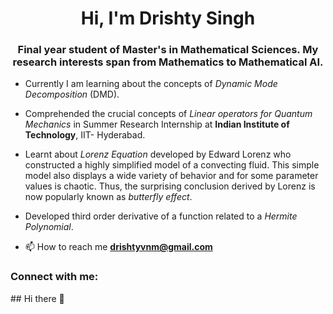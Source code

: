 <h1 align="center">Hi, I'm Drishty Singh</h1>
<h3 align="center">Final year student of Master's in Mathematical Sciences. My research interests span from Mathematics to Mathematical AI. </h3>

- Currently I am learning about the concepts of *Dynamic Mode Decomposition* (DMD). 

- Comprehended the crucial concepts of *Linear operators for Quantum Mechanics* in Summer Research Internship at **Indian Institute of Technology**, IIT- Hyderabad.

- Learnt about *Lorenz Equation* developed by Edward Lorenz who constructed a highly simplified model of a convecting fluid. This simple model also displays a wide variety of behavior and for some parameter values is chaotic. Thus, the surprising conclusion derived by Lorenz is now popularly known as *butterfly effect*. 

- Developed third order derivative of a function related to a *Hermite Polynomial*.
- 📫 How to reach me **drishtyvnm@gmail.com**

<h3 align="left">Connect with me:</h3>
<p align="left">
</p>
## Hi there 👋

<!--
**drishtyvnm/drishtyvnm** is a ✨ _special_ ✨ repository because its `README.md` (this file) appears on your GitHub profile.

Here are some ideas to get you started:

- 🔭 I’m currently working on ...
- 🌱 I’m currently learning ...
- 👯 I’m looking to collaborate on ...
- 🤔 I’m looking for help with ...
- 💬 Ask me about ...
- 📫 How to reach me: ...
- 😄 Pronouns: ...
- ⚡ Fun fact: ...
-->
